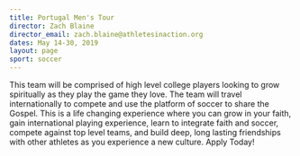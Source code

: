 ```yaml
---
title: Portugal Men's Tour
director: Zach Blaine
director_email: zach.blaine@athletesinaction.org
dates: May 14-30, 2019
layout: page
sport: soccer
---
```


This team will be comprised of high level college players looking to grow spiritually as they play the game they love. The team will travel internationally to compete and use the platform of soccer to share the Gospel. This is a life changing experience where you can grow in your faith, gain international playing experience, learn to integrate faith and soccer, compete against top level teams, and build deep, long lasting friendships with other athletes as you experience a new culture. Apply Today!
